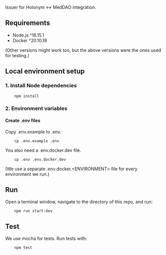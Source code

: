 Issuer for Holonym <-> MedDAO integration.

## Requirements

- Node.js ^16.15.1
- Docker ^20.10.18

(Other versions might work too, but the above versions were the ones used for testing.)

## Local environment setup

### 1. Install Node dependencies

        npm install

### 2. Environment variables

#### Create .env files

Copy .env.example to .env.

        cp .env.example .env

You also need a .env.docker.dev file.

        cp .env .env.docker.dev

(We use a separate .env.docker.\<ENVIRONMENT> file for every environment we run.)

## Run

Open a terminal window, navigate to the directory of this repo, and run:

        npm run start:dev

## Test

We use mocha for tests. Run tests with:

        npm test
